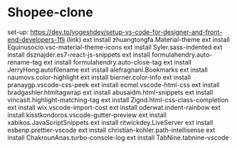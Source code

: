 # Shopee-clone

set-up: https://dev.to/yogeshdev/setup-vs-code-for-designer-and-front-end-developers-1fli (link)
    ext install zhuangtongfa.Material-theme
    ext install Equinusocio.vsc-material-theme-icons
    ext install Syler.sass-indented
    ext install dsznajder.es7-react-js-snippets
    ext install formulahendry.auto-rename-tag
    ext install formulahendry.auto-close-tag
    ext install JerryHong.autofilename
    ext install alefragnani.Bookmarks
    ext install naumovs.color-highlight
    ext install bierner.color-info
    ext install pranaygp.vscode-css-peek
    ext install ecmel.vscode-html-css
    ext install bradgashler.htmltagwrap
    ext install abusaidm.html-snippets
    ext install vincaslt.highlight-matching-tag
    ext install Zignd.html-css-class-completion
    ext install wix.vscode-import-cost
    ext install oderwat.indent-rainbow
    ext install kisstkondoros.vscode-gutter-preview
    ext install xabikos.JavaScriptSnippets
    ext install ritwickdey.LiveServer
    ext install esbenp.prettier-vscode
    ext install christian-kohler.path-intellisense
    ext install ChakrounAnas.turbo-console-log
    ext install TabNine.tabnine-vscode